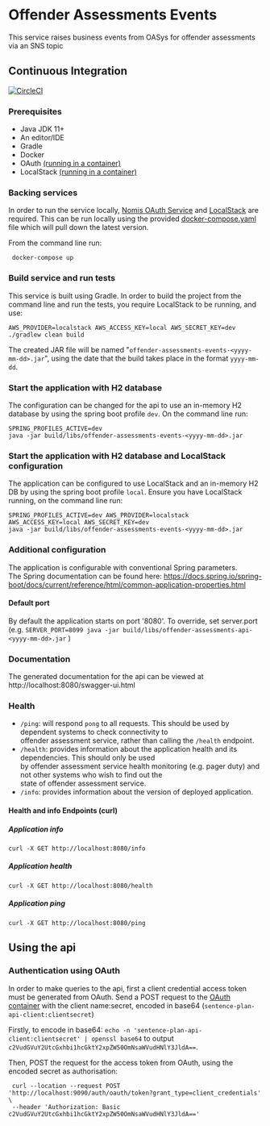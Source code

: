 # Offender Assessments Events

This service raises business events from OASys for offender assessments via an SNS topic

## Continuous Integration

[![CircleCI](https://circleci.com/gh/ministryofjustice/offender-assessments-events.svg?style=svg)](https://circleci.com/gh/ministryofjustice/offender-assessments-events)

### Prerequisites
* Java JDK 11+
* An editor/IDE
* Gradle
* Docker
* OAuth  [(running in a container)](#backing-services)
* LocalStack [(running in a container)](#backing-services)

### Backing services
In order to run the service locally, [Nomis OAuth Service](https://github.com/ministryofjustice/nomis-oauth2-server/) and [LocalStack](https://github.com/localstack/localstack) are required. This can be run locally using the provided [docker-compose.yaml](docker-compose.yaml) file which will pull down the latest version.

From the command line run:
```
 docker-compose up 
```

### Build service and run tests

This service is built using Gradle. In order to build the project from the command line and run the tests, you require LocalStack to be running, and use:
```  
AWS_PROVIDER=localstack AWS_ACCESS_KEY=local AWS_SECRET_KEY=dev ./gradlew clean build 
```
The created JAR file will be named "`offender-assessments-events-<yyyy-mm-dd>.jar`", using the date that the build takes place in the format `yyyy-mm-dd`.


### Start the application with H2 database

The configuration can be changed for the api to use an in-memory H2 database by using the spring boot profile `dev`. On the command line run:
```  
SPRING_PROFILES_ACTIVE=dev 
java -jar build/libs/offender-assessments-events-<yyyy-mm-dd>.jar  
```

### Start the application with H2 database and LocalStack configuration

The application can be configured to use LocalStack and an in-memory H2 DB by using the spring boot profile `local`. Ensure you have LocalStack running, on the command line run:
```  
SPRING_PROFILES_ACTIVE=dev AWS_PROVIDER=localstack AWS_ACCESS_KEY=local AWS_SECRET_KEY=dev
java -jar build/libs/offender-assessments-events-<yyyy-mm-dd>.jar  
```  

### Additional configuration
The application is configurable with conventional Spring parameters.  
The Spring documentation can be found here: https://docs.spring.io/spring-boot/docs/current/reference/html/common-application-properties.html

#### Default port
By default the application starts on port '8080'.   To override, set server.port (e.g. `SERVER_PORT=8099 java -jar build/libs/offender-assessments-api-<yyyy-mm-dd>.jar` )

### Documentation
The generated documentation for the api can be viewed at http://localhost:8080/swagger-ui.html

### Health

- `/ping`: will respond `pong` to all requests.  This should be used by dependent systems to check connectivity to   
  offender assessment service, rather than calling the `/health` endpoint.
- `/health`: provides information about the application health and its dependencies.  This should only be used  
  by offender assessment service health monitoring (e.g. pager duty) and not other systems who wish to find out the   
  state of offender assessment service.
- `/info`: provides information about the version of deployed application.

#### Health and info Endpoints (curl)

##### Application info
```  
curl -X GET http://localhost:8080/info  
```

##### Application health
```  
curl -X GET http://localhost:8080/health  
```

##### Application ping
```  
curl -X GET http://localhost:8080/ping  
```

## Using the api

### Authentication using OAuth
In order to make queries to the api, first a client credential access token must be generated from OAuth. Send a POST request to the [OAuth container](#oauth-security) with the client name:secret, encoded in base64 (`sentence-plan-api-client:clientsecret`)

Firstly, to encode in base64: `echo -n 'sentence-plan-api-client:clientsecret' | openssl base64` to output `c2VudGVuY2UtcGxhbi1hcGktY2xpZW50OmNsaWVudHNlY3JldA==`.

Then, POST the request for the access token from OAuth, using the encoded secret as authorisation:
```
 curl --location --request POST 'http://localhost:9090/auth/oauth/token?grant_type=client_credentials' \
 --header 'Authorization: Basic c2VudGVuY2UtcGxhbi1hcGktY2xpZW50OmNsaWVudHNlY3JldA=='
```
